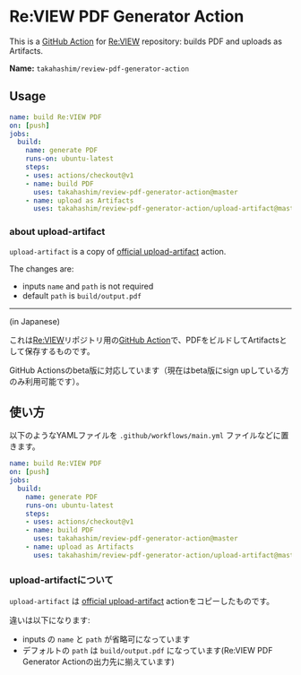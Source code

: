 # Re:VIEW PDF Generator Action

This is a [GitHub Action](https://github.com/features/actions) for [Re:VIEW](https://github.com/kmuto/review) repository: builds PDF and uploads as Artifacts.

**Name:** `takahashim/review-pdf-generator-action`

## Usage

```yaml
name: build Re:VIEW PDF
on: [push]
jobs:
  build:
    name: generate PDF
    runs-on: ubuntu-latest
    steps:
    - uses: actions/checkout@v1
    - name: build PDF
      uses: takahashim/review-pdf-generator-action@master
    - name: upload as Artifacts
      uses: takahashim/review-pdf-generator-action/upload-artifact@master
```

### about upload-artifact

`upload-artifact` is a copy of [official upload-artifact](https://github.com/actions/upload-artifact) action.

The changes are:

* inputs `name` and `path` is not required
* default `path` is `build/output.pdf`

----

(in Japanese)

これは[Re:VIEW](https://github.com/kmuto/review)リポジトリ用の[GitHub Action](https://github.com/features/actions)で、PDFをビルドしてArtifactsとして保存するものです。

GitHub Actionsのbeta版に対応しています（現在はbeta版にsign upしている方のみ利用可能です）。

## 使い方

以下のようなYAMLファイルを `.github/workflows/main.yml` ファイルなどに置きます。

```yaml
name: build Re:VIEW PDF
on: [push]
jobs:
  build:
    name: generate PDF
    runs-on: ubuntu-latest
    steps:
    - uses: actions/checkout@v1
    - name: build PDF
      uses: takahashim/review-pdf-generator-action@master
    - name: upload as Artifacts
      uses: takahashim/review-pdf-generator-action/upload-artifact@master
```


### upload-artifactについて

`upload-artifact` は [official upload-artifact](https://github.com/actions/upload-artifact) actionをコピーしたものです。

違いは以下になります:

* inputs の `name` と `path` が省略可になっています
* デフォルトの `path` は `build/output.pdf` になっています(Re:VIEW PDF Generator Actionの出力先に揃えています)

